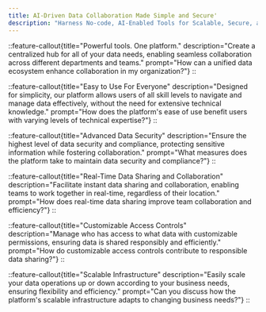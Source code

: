 ```yaml
---
title: AI-Driven Data Collaboration Made Simple and Secure'
description: "Harness No-code, AI-Enabled Tools for Scalable, Secure, and Sophisticated Data Collaboration."
---
```


::feature-callout{title="Powerful tools. One platform." description="Create a centralized hub for all of your data needs, enabling seamless collaboration across different departments and teams." prompt="How can a unified data ecosystem enhance collaboration in my organization?"}
::

::feature-callout{title="Easy to Use For Everyone" description="Designed for simplicity, our platform allows users of all skill levels to navigate and manage data effectively, without the need for extensive technical knowledge." prompt="How does the platform's ease of use benefit users with varying levels of technical expertise?"}
::

::feature-callout{title="Advanced Data Security" description="Ensure the highest level of data security and compliance, protecting sensitive information while fostering collaboration." prompt="What measures does the platform take to maintain data security and compliance?"}
::

::feature-callout{title="Real-Time Data Sharing and Collaboration" description="Facilitate instant data sharing and collaboration, enabling teams to work together in real-time, regardless of their location." prompt="How does real-time data sharing improve team collaboration and efficiency?"}
::

::feature-callout{title="Customizable Access Controls" description="Manage who has access to what data with customizable permissions, ensuring data is shared responsibly and efficiently." prompt="How do customizable access controls contribute to responsible data sharing?"}
::

::feature-callout{title="Scalable Infrastructure" description="Easily scale your data operations up or down according to your business needs, ensuring flexibility and efficiency." prompt="Can you discuss how the platform's scalable infrastructure adapts to changing business needs?"}
::